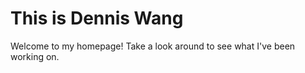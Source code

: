 # This is Dennis Wang

Welcome to my homepage! Take a look around to see what I've been working on.
